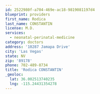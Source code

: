 ```yaml
---
id: 2522980f-a704-469e-ac18-9819081197d4
blueprint: providers
first_name: Rodica
last_name: CONSTANTIN
license: M.D.
services:
  - neonatal-perinatal-medicine
category: doctors
address: '10287 Jamapa Drive'
city: 'Las Vegas'
state: NV
zip: '89178'
phone: 702-489-8734
title: 'Rodica CONSTANTIN'
_geoloc:
  lat: 36.002513740235
  lng: -115.24431354278
---
```

